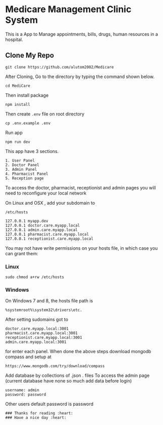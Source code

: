 # Medicare Management Clinic System

This is a App to Manage appointments, bills, drugs, human resources in a hospital. <br>

## Clone My Repo <br>

```
git clone https://github.com/alutom2002/Medicare
```

After Cloning, Go to the directory by typing the command shown below.

```
cd MediCare
```

Then install package 

```
npm install
```

Then create `.env` file on root directory

```
cp .env.example .env
```

Run app

```
npm run dev
```



This app have 3 sections. <br>

```
1. User Panel
2. Doctor Panel
3. Admin Panel
4. Pharmacist Panel
5. Reception page
```

To access the doctor, pharmacist, receptionist and admin pages you will need to reconfigure your local network

On Linux and OSX , add your subdomain to 

```
/etc/hosts
```

```
127.0.0.1 myapp.dev
127.0.0.1 doctor.care.myapp.local
127.0.0.1 admin.care.myapp.local
127.0.0.1 pharmacist.care.myapp.local
127.0.0.1 receptionist.care.myapp.local
```

You may not have write permissions on your hosts file, in which case you can grant them:

### Linux

```
sudo chmod a+rw /etc/hosts
```
### Windows

On Windows 7 and 8, the hosts file path is

```
%systemroot%\system32\drivers\etc.
```

After setting sudomains got to

```
doctor.care.myapp.local:3001
pharmacist.care.myapp.local:3001
receptionist.care.myapp.local:3001
admin.care.myapp.local:3001
```

for enter each panel.
When done the above steps download mongodb compass and setup at
```
https://www.mongodb.com/try/download/compass
```
Add database by collections of .json . files
To access the admin page 
(current database have none so much add data before login)
```
username: admin
password: password
```
Other users default password is password
```
### Thanks for reading :heart:
### Have a nice day :heart: